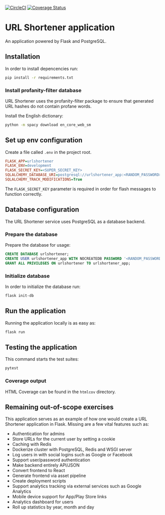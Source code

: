 [![CircleCI](https://circleci.com/gh/tbjers/url-shortener-flask.svg?style=shield&circle-token=87eb538a0eeb6290d4a139be4db573a8c2ea432c)](https://circleci.com/gh/tbjers/url-shortener-flask)
[![Coverage Status](https://coveralls.io/repos/github/tbjers/url-shortener-flask/badge.svg?t=HSTDHE)](https://coveralls.io/github/tbjers/url-shortener-flask)

# URL Shortener application

An application powered by Flask and PostgreSQL.

## Installation

In order to install depencencies run:

```sh
pip install -r requirements.txt
```

### Install profanity-filter database

URL Shortener uses the profanity-filter package to ensure that generated URL hashes do not contain profane words.

Install the English dictionary:

```sh
python -m spacy download en_core_web_sm
```

## Set up env configuration

Create a file called `.env` in the project root.

```ini
FLASK_APP=urlshortener
FLASK_ENV=development
FLASK_SECRET_KEY=<SUPER_SECRET_KEY>
SQLALCHEMY_DATABASE_URI=postgresql://urlshortener_app:<RANDOM_PASSWORD>@localhost/urlshortener
SQLALCHEMY_TRACK_MODIFICATIONS=True
```

The `FLASK_SECRET_KEY` parameter is required in order for flash messages to function correctly.

## Database configuration

The URL Shortener service uses PostgreSQL as a database backend.

### Prepare the database

Prepare the database for usage:

```sql
CREATE DATABASE urlshortener;
CREATE USER urlshortener_app WITH NOCREATEDB PASSWORD '<RANDOM_PASSWORD>';
GRANT ALL PRIVILEGES ON urlshortener TO urlshortener_app;
```

### Initialize database

In order to initialize the database run:

```sh
flask init-db
```

## Run the application

Running the application locally is as easy as:

```sh
flask run
```

## Testing the application

This command starts the test suites:

```sh
pytest
```

### Coverage output

HTML Coverage can be found in the `htmlcov` directory.

## Remaining out-of-scope exercises

This application serves as an example of how one would create a URL Shortener application in Flask. Missing are a few vital features such as:

- Authentication for admins
- Store URLs for the current user by setting a cookie
- Caching with Redis
- Dockerize cluster with PostgreSQL, Redis and WSGI server
- Log users in with social logins such as Google or Facebook
- Support user/password authentication
- Make backend entirely API/JSON
- Convert frontend to React
- Generate frontend via asset pipeline
- Create deployment scripts
- Support analytics tracking via external services such as Google Analytics
- Mobile device support for App/Play Store links
- Analytics dashboard for users
- Roll up statistics by year, month and day
